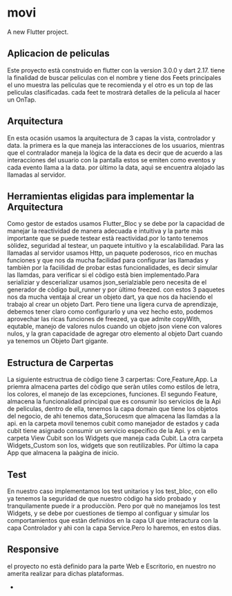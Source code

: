 # movi

A new Flutter project.

## Aplicacion de peliculas

Este proyecto està construido en flutter con la version 3.0.0 y dart 2.17. 
tiene la finalidad de buscar peliculas con el nombre y tiene dos Feets principales el uno muestra
las peliculas que te recomienda y el otro es un top de las peliculas clasificadas. cada feet te mostrarà detalles de la pelicula al hacer un OnTap.
## Arquitectura
En esta ocasión usamos la arquitectura de 3 capas la vista, controlador y data. 
la primera es la que maneja las interacciones de los usuarios, mientras que el contralador maneja la lògica de la data
es decir que de acuerdo a las interacciones del usuario con la pantalla estos se emiten como eventos y cada evento llama a la data. por ùltimo la data, aquì se encuentra alojado las llamadas al servidor. 
## Herramientas eligidas para implementar la Arquitectura
Como gestor de estados usamos Flutter_Bloc y se debe por la capacidad de manejar la reactividad de manera adecuada e intuitiva y la parte
màs importante que se puede testear està reactividad.por lo tanto tenemos sòlidez, seguridad al testear, un paquete intuitivo y la escalabilidad. 
Para las llamadas al servidor usamos Http, un paquete poderosos, rico en muchas funciones y que nos da mucha facilidad para configurar las llamadas y tambièn por la faciilidad de probar estas funcionalidades, es decir simular las llamdas, para verificar si el còdigo està bien implementado.Para serializiar y descerializar usamos json_serialziable pero necesita de el generador de còdigo buil_runner  y por ùltimo freezed. con estos 3 paquetes nos da mucha ventaja al crear un objeto dart, ya que nos da haciendo el trabajo al crear un objeto Dart. Pero tiene una ligera curva de aprendizaje, debemos tener claro como configurarlo y una vez hecho esto, podemos aprovechar las ricas funciones de freezed, ya que admite copyWith, equtable, manejo de valores nulos cuando un objeto json viene con valores nulos, y la gran capacidade de agregar otro elemento al objeto Dart  cuando ya tenemos un Objeto Dart gigante.
## Estructura de Carpertas
La siguiente estructrua de còdigo tiene 3 carpertas: Core,Feature,App. La priemra almacena partes del còdigo que seràn utiles como estilos de letra, los colores, el manejo de las excepciones, funciones. El segundo Feature, almacena la funcionalidad principal que es consumir lso servicios de la Apì de peliculas,  dentro de ella, tenemos la capa domain que tiene los objetos del negocio, de ahì tenemos data_Sorucesm que almacena las llamdas a la api. en la carpeta movil tenemos cubit como manejador de estados y cada cubit tiene asignado consumir un servicio especifico de la Api. y en la carpeta  View Cubit son los Widgets que maneja cada Cubit. La otra carpeta Widgets_Custom son los, widgets que son reutilizables.
Por ùltimo la capa App que almacena la paàgina de inicio. 

 
## Test 
En nuestro caso implementamos los test unitarios y los test_bloc, con ello ya tenemos la seguridad de que nuestro còdigo ha sido probado y tranquilamente puede ir a producciòn. Pero por què  no manejamos los test Widgets, y se debe  por cuestiones de tiempo al  configuar y simular los comportamientos que estàn definidos en la capa UI que interactura con la capa Controlador y ahì con la capa Service.Pero lo haremos, en estos dias.
## Responsive
el proyecto no està definido para la parte Web e Escritorio, en nuestro no amerita realizar para dichas plataformas.


- 

